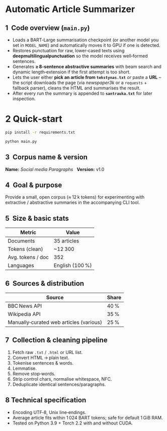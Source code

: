 # Automatic Article Summarizer

## 1  Code overview (`main.py`)

* Loads a BART‑Large summarisation checkpoint (or another model you set in
  `MODEL_NAME`) and automatically moves it to GPU if one is detected.
* Restores punctuation for raw, lower‑cased texts using
  **deepmultilingualpunctuation** so the model receives well‑formed sentences.
* Generates **≥ 8‑sentence abstractive summaries** with beam search and dynamic
  length‑extension if the first attempt is too short.
* Lets the user either **pick an article from `tekstynas.txt`** *or* paste a
  **URL** – the script downloads the page (via *newspaper3k* or a `requests` +
  fallback parser), cleans the HTML and summarises the result.
* After every run the summary is appended to **`santrauka.txt`** for later
  inspection.

# 2   Quick‑start

```bash
pip install -r requirements.txt

python main.py
```

## 3  Corpus name & version

**Name:** *Social media Paragraphs*  
**Version:** v1.0

## 4  Goal & purpose

Provide a small, open corpus (≈ 12 k tokens) for experimenting with extractive / abstractive
summaries in the accompanying CLI tool.

## 5  Size & basic stats

| Metric            | Value           |
| ----------------- | --------------- |
| Documents         | 35 articles     |
| Tokens (clean)    | \~12 300        |
| Avg. tokens / doc | 352             |
| Languages         | English (100 %) |

## 6  Sources & distribution

| Source                                  | Share |
| --------------------------------------- | ----- |
| BBC News API                            | 40 %  |
| Wikipedia API                           | 35 %  |
| Manually‑curated web articles (various) | 25 %  |

## 7  Collection & cleaning pipeline

1. Fetch raw `.txt` / `.html` or URL list.
2. Convert HTML → plain text.
3. Tokenise sentences & words.
4. Lemmatise.
5. Remove stop‑words.
6. Strip control chars, normalise whitespace, NFC.
7. Deduplicate identical sentences/paragraphs.

## 8 Technical specification

* Encoding UTF‑8, Unix line‑endings.
* Average article fits within 1 024 BART tokens; safe for default 1 GiB RAM.
* Tested on Python 3.9 + Torch 2.2 with and without CUDA.